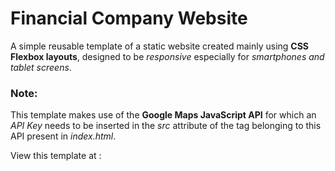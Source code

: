 # Financial Company Website
A simple reusable template of a static website created mainly using **CSS Flexbox layouts**, designed to be _responsive_ especially for _smartphones and tablet screens_.

### Note: 
This template makes use of the **Google Maps JavaScript API** for which an _API Key_ needs to be inserted in the _src_ attribute of the _<script></script>_ tag belonging to this API present in _index.html_.

View this template at : 
